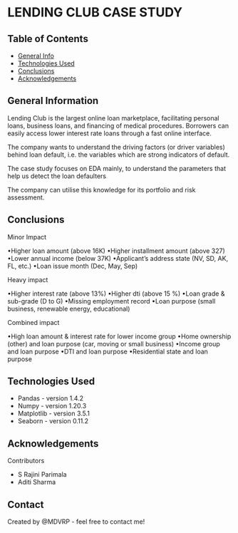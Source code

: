 # LENDING CLUB CASE STUDY

## Table of Contents
* [General Info](#general-information)
* [Technologies Used](#technologies-used)
* [Conclusions](#conclusions)
* [Acknowledgements](#acknowledgements)

## General Information

Lending Club is the largest online loan marketplace, facilitating personal loans, business loans, and financing of medical procedures. Borrowers can easily access lower interest rate loans through a fast online interface. 

The company wants to understand the driving factors (or driver variables) behind loan default, i.e. the variables which are strong indicators of default. 

The case study focuses on EDA mainly, to understand the parameters that help us detect the loan defaulters 

The company can utilise this knowledge for its portfolio and risk assessment. 


## Conclusions

Minor Impact

•Higher loan amount (above 16K)
•Higher installment amount (above 327)
•Lower annual income (below 37K)
•Applicant’s address state (NV, SD, AK, FL, etc.)
•Loan issue month (Dec, May, Sep)


Heavy impact

•Higher interest rate (above 13%)
•Higher dti (above 15 %)
•Loan grade & sub-grade (D to G)
•Missing employment record
•Loan purpose (small business, renewable energy, educational)

Combined impact

•High loan amount & interest rate for lower income group
•Home ownership (other) and loan purpose (car, moving or small business)
•Income group and loan purpose
•DTI and loan purpose
•Residential state and loan purpose

## Technologies Used
- Pandas - version 1.4.2
- Numpy - version 1.20.3
- Matplotlib - version 3.5.1
- Seaborn -  version 0.11.2

## Acknowledgements
Contributors 
- S Rajini Parimala
- Aditi Sharma



## Contact
Created by @MDVRP - feel free to contact me!
